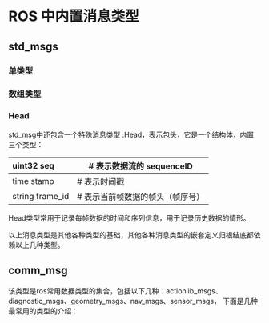 # ROS 中内置消息类型

## std_msgs

### 单类型



### 数组类型



### Head

std_msg中还包含一个特殊消息类型 :Head，表示包头，它是一个结构体，内置三个类型：

| uint32 seq      | \# 表示数据流的 sequenceID        |
| :-------------- | --------------------------------- |
| time stamp      | \# 表示时间戳                     |
| string frame_id | \# 表示当前帧数据的帧头（帧序号） |

Head类型常用于记录每帧数据的时间和序列信息，用于记录历史数据的情形。

 

以上消息类型是其他各种类型的基础，其他各种消息类型的嵌套定义归根结底都依赖以上几种类型。



## comm_msg

该类型是ros常用数据类型的集合，包括以下几种：actionlib_msgs、diagnostic_msgs、geometry_msgs、nav_msgs、sensor_msgs， 下面是几种最常用的类型的介绍：
